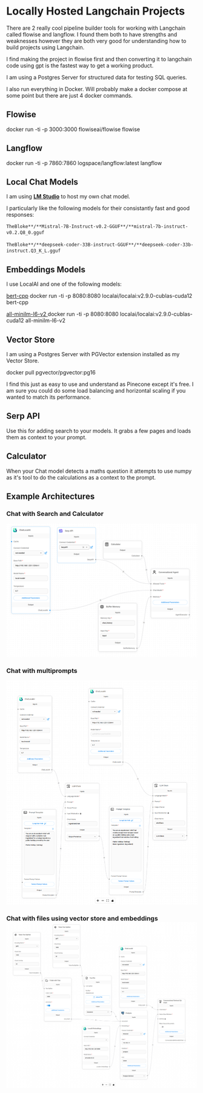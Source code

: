 # Locally Hosted Langchain Projects

There are 2 really cool pipeline builder tools for working with Langchain called flowise and langflow. I found them both to have strengths and weaknesses however they are both very good for understanding how to build projects using Langchain.

I find making the project in flowise first and then converting it to langchain code using gpt is the fastest way to get a working product.

I am using a Postgres Server for structured data for testing SQL queries.

I also run everything in Docker. Will probably make a docker compose at some point but there are just 4 docker commands.

## Flowise

docker run -ti -p 3000:3000 flowiseai/flowise flowise

## Langflow

docker run -ti -p 7860:7860 logspace/langflow:latest langflow

## Local Chat Models

I am using **[LM Studio](https://lmstudio.ai/)** to host my own chat model.

I particularly like the following models for their consistantly fast and good responses:

    TheBloke**/**Mistral-7B-Instruct-v0.2-GGUF**/**mistral-7b-instruct-v0.2.Q8_0.gguf

    TheBloke**/**deepseek-coder-33B-instruct-GGUF**/**deepseek-coder-33b-instruct.Q3_K_L.gguf

## Embeddings Models

I use LocalAI and one of the following models:

[bert-cpp](https://github.com/skeskinen/bert.cpp)  		docker run -ti -p 8080:8080 localai/localai:v2.9.0-cublas-cuda12 bert-cpp

[all-minilm-l6-v2	](https://huggingface.co/sentence-transformers/all-MiniLM-L6-v2)docker run -ti -p 8080:8080 localai/localai:v2.9.0-cublas-cuda12 all-minilm-l6-v2

## Vector Store

I am using a Postgres Server with PGVector extension installed as my Vector Store.

docker pull pgvector/pgvector:pg16

I find this just as easy to use and understand as Pinecone except it's free. I am sure you could do some load balancing and horizontal scaling if you wanted to match its performance.

## Serp API

Use this for adding search to your models. It grabs a few pages and loads them as context to your prompt.

## Calculator

When your Chat model detects a maths question it attempts to use numpy as it's tool to do the calculations as a context to the prompt.

## Example Architectures

### Chat with Search and Calculator

![1709725147119](image/README/1709725147119.png)

### Chat with multiprompts

![1709725264507](image/README/1709725264507.png)

### Chat with files using vector store and embeddings![1709725123303](image/README/1709725123303.png)

